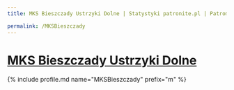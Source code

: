 ```yaml
---
title: MKS Bieszczady Ustrzyki Dolne | Statystyki patronite.pl | Patromierz

permalink: /MKSBieszczady
---
```


# [MKS Bieszczady Ustrzyki Dolne](https://patronite.pl/MKSBieszczady)

{% include profile.md name="MKSBieszczady" prefix="m" %}
